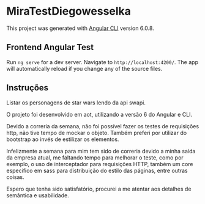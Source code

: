 # MiraTestDiegowesselka

This project was generated with [Angular CLI](https://github.com/angular/angular-cli) version 6.0.8.

## Frontend Angular Test

Run `ng serve` for a dev server. Navigate to `http://localhost:4200/`. The app will automatically reload if you change any of the source files.

## Instruções

Listar os personagens de star wars lendo da api swapi.

O projeto foi desenvolvido em aot, utilizando a versão 6 do Angular e CLI.

Devido a correria da semana, não foi possível fazer os testes de requisições http, não tive tempo de mockar o objeto. Também preferi por utilizar do bootstrap ao invés de estilizar os elementos.

Infelizmente a semana para mim tem sido de correria devido a minha saída da empresa atual, me faltando tempo para melhorar o teste, como por exemplo, o uso de interceptador para requisições HTTP, também um core específico em sass para distribuição do estilo das páginas, entre outras coisas.

Espero que tenha sido satisfatório, procurei a me atentar aos detalhes de semântica e usabilidade.
